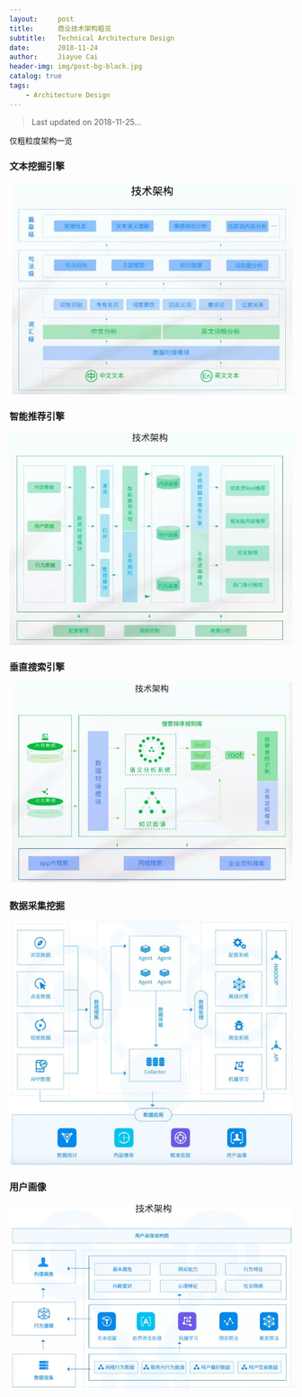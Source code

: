 ```yaml
---
layout:     post
title:      商业技术架构粗览
subtitle:   Technical Architecture Design
date:       2018-11-24
author:     Jiayue Cai
header-img: img/post-bg-black.jpg
catalog: true
tags:
    - Architecture Design
---
```



> Last updated on 2018-11-25... 

仅粗粒度架构一览
	
### 文本挖掘引擎

![](/img/post/20181124/1.png)

### 智能推荐引擎

![](/img/post/20181124/2.png)

### 垂直搜索引擎

![](/img/post/20181124/3.png)

### 数据采集挖掘

![](/img/post/20181124/4.png)

### 用户画像

![](/img/post/20181124/5.png)














